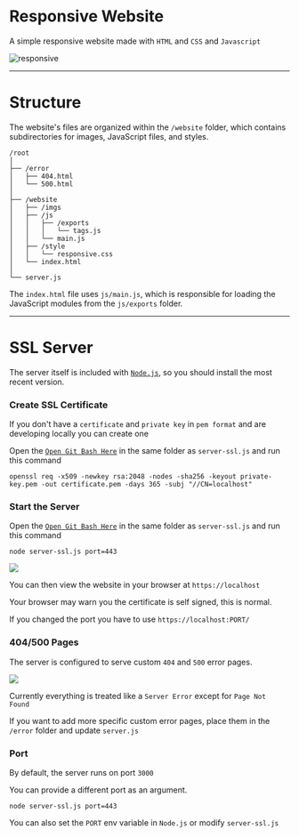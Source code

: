 # Responsive Website

A simple responsive website made with `HTML` and `CSS` and `Javascript`

![responsive](https://github.com/user-attachments/assets/2672840e-4e02-44a2-9606-8d22c23bcaed)

-------------------------------

# Structure

The website's files are organized within the `/website` folder, which contains subdirectories for images, JavaScript files, and styles. 
 
```
/root
│
├── /error
│   ├── 404.html
│   └── 500.html
│
├── /website
│   ├── /imgs
│   ├── /js
│   │   ├── /exports
│   │   │   └── tags.js
│   │   └── main.js
│   ├── /style
│   │   └── responsive.css
│   └── index.html
│
└── server.js
```

The `index.html` file uses `js/main.js`, which is responsible for loading the JavaScript modules from the `js/exports` folder.

-------------------------------

# SSL Server

The server itself is included with [`Node.js`](https://nodejs.org/en), so you should install the most recent version.

### Create SSL Certificate

If you don't have a `certificate` and `private key` in `pem format` and are developing locally you can create one

Open the [`Open Git Bash Here`](https://git-scm.com/downloads/win) in the same folder as `server-ssl.js` and run this command

```
openssl req -x509 -newkey rsa:2048 -nodes -sha256 -keyout private-key.pem -out certificate.pem -days 365 -subj "//CN=localhost"
```

### Start the Server

Open the [`Open Git Bash Here`](https://git-scm.com/downloads/win) in the same folder as `server-ssl.js` and run this command

```
node server-ssl.js port=443
```

![](https://i.imgur.com/ULvqsvt.png)

You can then view the website in your browser at `https://localhost`

Your browser may warn you the certificate is self signed, this is normal.

If you changed the port you have to use `https://localhost:PORT/`

### 404/500 Pages

The server is configured to serve custom `404` and `500` error pages. 

![](https://i.imgur.com/rnQR2pq.png)

Currently everything is treated like a `Server Error` except for `Page Not Found`

If you want to add more specific custom error pages, place them in the `/error` folder and update `server.js`

### Port

By default, the server runs on port `3000`

You can provide a different port as an argument.

```
node server-ssl.js port=443
```

You can also set the `PORT` env variable in `Node.js` or modify `server-ssl.js`